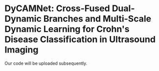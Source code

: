 # DyCAMNet: Cross-Fused Dual-Dynamic Branches and Multi-Scale Dynamic Learning for Crohn's Disease Classification in Ultrasound Imaging

Our code will be uploaded subsequently.
